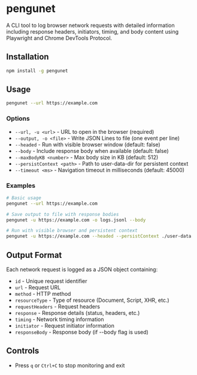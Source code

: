 # pengunet

A CLI tool to log browser network requests with detailed information including response headers, initiators, timing, and body content using Playwright and Chrome DevTools Protocol.

## Installation

```bash
npm install -g pengunet
```

## Usage

```bash
pengunet --url https://example.com
```

### Options

- `--url, -u <url>` - URL to open in the browser (required)
- `--output, -o <file>` - Write JSON Lines to file (one event per line)
- `--headed` - Run with visible browser window (default: false)
- `--body` - Include response body when available (default: false)
- `--maxBodyKB <number>` - Max body size in KB (default: 512)
- `--persistContext <path>` - Path to user-data-dir for persistent context
- `--timeout <ms>` - Navigation timeout in milliseconds (default: 45000)

### Examples

```bash
# Basic usage
pengunet --url https://example.com

# Save output to file with response bodies
pengunet -u https://example.com -o logs.jsonl --body

# Run with visible browser and persistent context
pengunet -u https://example.com --headed --persistContext ./user-data
```

## Output Format

Each network request is logged as a JSON object containing:

- `id` - Unique request identifier
- `url` - Request URL
- `method` - HTTP method
- `resourceType` - Type of resource (Document, Script, XHR, etc.)
- `requestHeaders` - Request headers
- `response` - Response details (status, headers, etc.)
- `timing` - Network timing information
- `initiator` - Request initiator information
- `responseBody` - Response body (if --body flag is used)

## Controls

- Press `q` or `Ctrl+C` to stop monitoring and exit